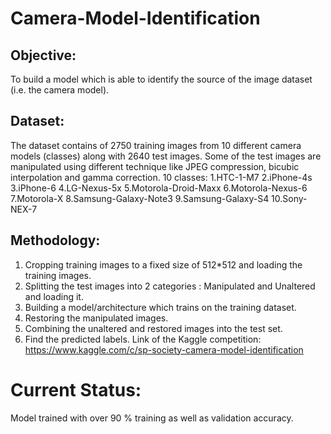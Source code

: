 # Camera-Model-Identification
## Objective:  
To build a model which is able to identify the source of the image dataset (i.e. the camera model). 
## Dataset:  
The dataset contains of 2750 training images from 10 different camera models (classes) along with 2640 test images. Some of the test images are manipulated using different technique like JPEG compression, bicubic interpolation and gamma correction. 
10 classes:
1.HTC-1-M7
2.iPhone-4s
3.iPhone-6
4.LG-Nexus-5x
5.Motorola-Droid-Maxx
6.Motorola-Nexus-6
7.Motorola-X
8.Samsung-Galaxy-Note3
9.Samsung-Galaxy-S4
10.Sony-NEX-7
## Methodology:
1.	Cropping training images to a fixed size of 512*512 and loading the training images.
2.	Splitting the test images into 2 categories : Manipulated and Unaltered and loading it.
3.	Building a model/architecture which trains on the training dataset.
4.	Restoring the manipulated images.
5.	Combining the unaltered and restored images into the test set.
6.	Find the predicted labels.
Link of the Kaggle competition: https://www.kaggle.com/c/sp-society-camera-model-identification
# Current Status: 
Model trained with over 90 % training as well as validation accuracy. 
